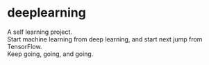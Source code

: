 # deeplearning
A self learning project.<br>
Start machine learning from deep learning, and start next jump from TensorFlow.<br>
Keep going, going, and going.
